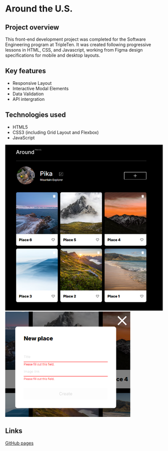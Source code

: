 # Around the U.S.

## Project overview

This front-end development project was completed for the Software Engineering program at TripleTen. It was created following progressive lessons in HTML, CSS, and Javascript, working from Figma design specifications for mobile and desktop layouts.

## Key features

- Responsive Layout
- Interactive Modal Elements
- Data Validation
- API intergration

## Technologies used

- HTML5
- CSS3 (including Grid Layout and Flexbox)
- JavaScript

![project fullscreen image](./src/images/demo/fullscreen.png)
![validation sample image](./src/images/demo/validation.png)

## Links

[GitHub pages](https://lisaatea.github.io/se_project_aroundtheus/)
